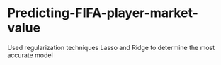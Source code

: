 # Predicting-FIFA-player-market-value
Used regularization techniques Lasso and Ridge to determine the most accurate model
